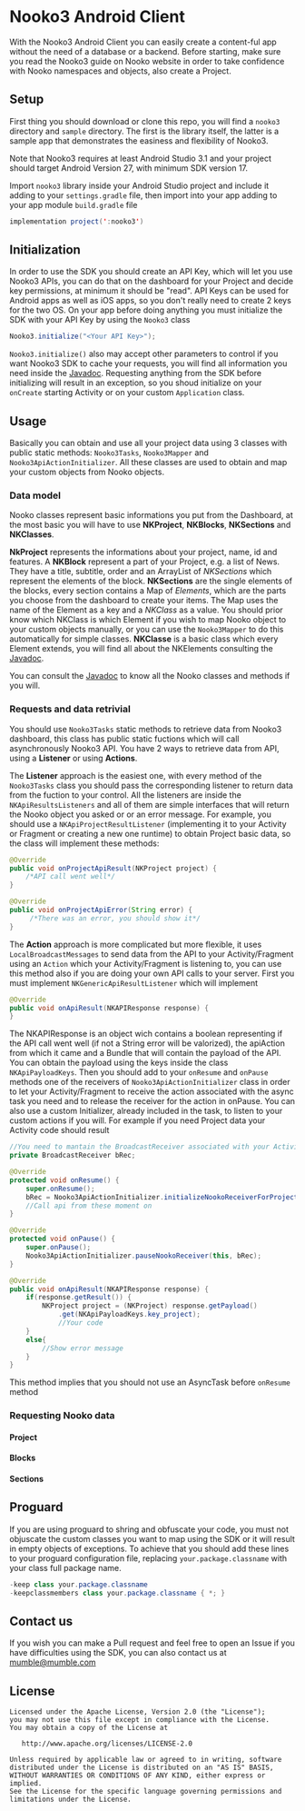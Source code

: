 # Nooko3 Android Client

With the Nooko3 Android Client you can easily create a content-ful app without the need of a database or a backend. Before starting, make sure you read the Nooko3 guide on Nooko website in order to take confidence with Nooko namespaces and objects, also create a Project.



## Setup

First thing you should download or clone this repo, you will find a `nooko3` directory and `sample` directory. The first is the library itself, the latter is a sample app that demonstrates the easiness and flexibility of Nooko3.

Note that Nooko3 requires at least Android Studio 3.1 and your project should target Android Version 27, with minimum SDK version 17.

Import `nooko3` library inside your Android Studio project and include it adding to your `settings.gradle` file, then import into your app adding to your app module `build.gradle` file

```java
implementation project(':nooko3')
```



## Initialization

In order to use the SDK you should create an API Key, which will let you use Nooko3 APIs, you can do that on the dashboard for your Project and decide key permissions, at minimum it should be "read". API Keys can be used for Android apps as well as iOS apps, so you don't really need to create 2 keys for the two OS.
On your app before doing anything you must initialize the SDK with your API Key by using the `Nooko3` class

```java
Nooko3.initialize("<Your API Key>");
```

`Nooko3.initialize()` also may accept other parameters to control if you want Nooko3 SDK to cache your requests, you will find all information you need inside the [Javadoc](https://www.google.com "Javadoc"). Requesting anything from the SDK before initializing will result in an exception, so you shoud initialize on your `onCreate` starting Activity or on your custom `Application` class.



## Usage

Basically you can obtain and use all your project data using 3 classes with public static methods: `Nooko3Tasks`, `Nooko3Mapper` and `Nooko3ApiActionInitializer`. All these classes are used to obtain and map your custom objects from Nooko objects.



### Data model

Nooko classes represent basic informations you put from the Dashboard, at the most basic you will have to use **NKProject**, **NKBlocks**, **NKSections** and **NKClasses**.

**NkProject** represents the informations about your project, name, id and features.
A **NKBlock** represent a part of your Project, e.g. a list of News. They have a title, subtitle, order and an ArrayList of *NKSections* which represent the elements of the block.
**NKSections** are the single elements of the blocks, every section contains a Map of *Elements*, which are the parts you choose from the dashboard to create your items. The Map uses the name of the Element as a key and a *NKClass* as a value. You should prior know which NKClass is which Element if you wish to map Nooko object to your custom objects manually, or you can use the `Nooko3Mapper` to do this automatically for simple classes. **NKClasse** is a basic class which every Element extends, you will find all about the NKElements consulting the [Javadoc](https://www.google.com "Javadoc").

You can consult the [Javadoc](https://www.google.com "Javadoc") to know all the Nooko classes and methods if you will.



### Requests and data retrivial

You should use `Nooko3Tasks` static methods to retrieve data from Nooko3 dashboard, this class has public static fuctions which will call asynchronously Nooko3 API. You have 2 ways to retrieve data from API, using a **Listener** or using **Actions**.

The **Listener** approach is the easiest one, with every method of the `Nooko3Tasks` class you should pass the corresponding listener to return data from the fuction to your control. All the listeners are inside the `NKApiResultsListeners` and all of them are simple interfaces that will return the Nooko object you asked or or an error message. 
For example, you should use a `NKApiProjectResultListener` (implementing it to your Activity or Fragment or creating a new one runtime) to obtain Project basic data, so the class will implement these methods:

```java
@Override
public void onProjectApiResult(NKProject project) {
    /*API call went well*/
}

@Override
public void onProjectApiError(String error) {
     /*There was an error, you should show it*/
}
```

The **Action** approach is more complicated but more flexible, it uses `LocalBroadcastMessages` to send data from the API to your Activity/Fragment using an `Action` which your Activity/Fragment is listening to, you can use this method also if you are doing your own API calls to your server.
First you must implement `NKGenericApiResultListener` which will implement

```java
@Override
public void onApiResult(NKAPIResponse response) {        
}
```

The NKAPIResponse is an object wich contains a boolean representing if the API call went well (if not a String error will be valorized), the apiAction from which it came and a Bundle that will contain the payload of the API. You can obtain the payload using the keys inside the class `NKApiPayloadKeys`.
Then you should add to your `onResume` and `onPause` methods one of the receivers of `Nooko3ApiActionInitializer` class in order to let your Activity/Fragment to receive the action associated with the async task you need and to release the receiver for the action in onPause. You can also use a custom Initializer, already included in the task, to listen to your custom actions if you will.
For example if you need Project data your Activity code should result

```java
//You need to mantain the BroadcastReceiver associated with your Activity
private BroadcastReceiver bRec;

@Override
protected void onResume() {
    super.onResume();
    bRec = Nooko3ApiActionInitializer.initializeNookoReceiverForProject(this, this);
    //Call api from these moment on
}

@Override
protected void onPause() {
	super.onPause();
	Nooko3ApiActionInitializer.pauseNookoReceiver(this, bRec);
}

@Override
public void onApiResult(NKAPIResponse response) {
	if(response.getResult()) {
		NKProject project = (NKProject) response.getPayload()
            .get(NKApiPayloadKeys.key_project);
            //Your code
	}
    else{
    	//Show error message 
    }
}

```

This method implies that you should not use an AsyncTask before `onResume` method



### Requesting Nooko data

#### Project

#### Blocks

#### Sections



## Proguard

If you are using proguard to shring and obfuscate your code, you must not objuscate the custom classes you want to map using the SDK or it will result in empty objects of exceptions. To achieve that you should add these lines to your proguard configuration file, replacing `your.package.classname` with your class full package name.

```java
-keep class your.package.classname
-keepclassmembers class your.package.classname { *; }
```



## Contact us

If you wish you can make a Pull request and feel free to open an Issue if you have difficulties using the SDK, you can also contact us at [mumble@mumble.com](mumble@mumble.com)



## License

```
Licensed under the Apache License, Version 2.0 (the "License");
you may not use this file except in compliance with the License.
You may obtain a copy of the License at

   http://www.apache.org/licenses/LICENSE-2.0

Unless required by applicable law or agreed to in writing, software
distributed under the License is distributed on an "AS IS" BASIS,
WITHOUT WARRANTIES OR CONDITIONS OF ANY KIND, either express or implied.
See the License for the specific language governing permissions and
limitations under the License.
```

